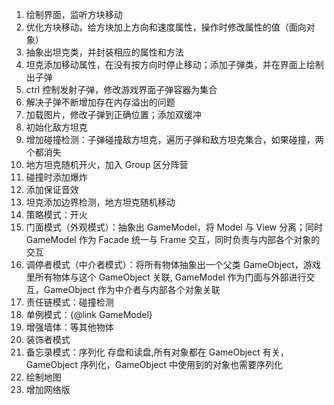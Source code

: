 1. 绘制界面，监听方块移动
2. 优化方块移动，给方块加上方向和速度属性，操作时修改属性的值（面向对象）
3. 抽象出坦克类，并封装相应的属性和方法
4. 坦克添加移动属性，在没有按方向时停止移动；添加子弹类，并在界面上绘制出子弹
5. ctrl 控制发射子弹，修改游戏界面子弹容器为集合
6. 解决子弹不断增加存在内存溢出的问题
7. 加载图片，修改子弹到正确位置；添加双缓冲  
8. 初始化敌方坦克
9. 增加碰撞检测：子弹碰撞敌方坦克，遍历子弹和敌方坦克集合，如果碰撞，两个都消失
10. 地方坦克随机开火，加入 Group 区分阵营
11. 碰撞时添加爆炸
13. 添加保证音效
14. 坦克添加边界检测，地方坦克随机移动
15. 策略模式：开火
16. 门面模式（外观模式）：抽象出 GameModel，将 Model 与 View 分离；同时 GameModel 作为 Facade 统一与 Frame 交互，同时负责与内部各个对象的交互
17. 调停者模式（中介者模式）：将所有物体抽象出一个父类 GameObject，游戏里所有物体与这个 GameObject 关联, GameModel 作为门面与外部进行交互，GameObject 作为中介者与内部各个对象关联
18. 责任链模式：碰撞检测
19. 单例模式：{@link GameModel}
20. 增强墙体：等其他物体
21. 装饰者模式
22. 备忘录模式：序列化 存盘和读盘,所有对象都在 GameObject 有关，GameObject 序列化，GameObject 中使用到的对象也需要序列化
30. 绘制地图
40. 增加网络版